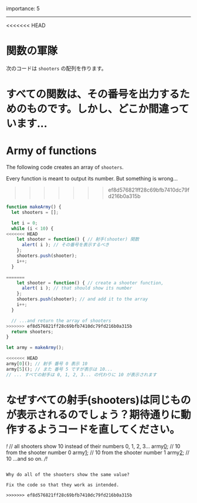 importance: 5

---

<<<<<<< HEAD
# 関数の軍隊

次のコードは `shooters` の配列を作ります。

すべての関数は、その番号を出力するためのものです。しかし、どこか間違っています...
=======
# Army of functions

The following code creates an array of `shooters`.

Every function is meant to output its number. But something is wrong...
>>>>>>> ef8d576821ff28c69bfb7410dc79fd216b0a315b

```js run
function makeArmy() {
  let shooters = [];

  let i = 0;
  while (i < 10) {
<<<<<<< HEAD
    let shooter = function() { // 射手(shooter) 関数
      alert( i ); // その番号を表示するべき
    };
    shooters.push(shooter);
    i++;
  }

=======
    let shooter = function() { // create a shooter function,
      alert( i ); // that should show its number
    };
    shooters.push(shooter); // and add it to the array
    i++;
  }

  // ...and return the array of shooters
>>>>>>> ef8d576821ff28c69bfb7410dc79fd216b0a315b
  return shooters;
}

let army = makeArmy();

<<<<<<< HEAD
army[0](); // 射手 番号 0 表示 10
army[5](); // また 番号 5 ですが表示は 10...
// ... すべての射手は 0, 1, 2, 3... の代わりに 10 が表示されます
```

なぜすべての射手(shooters)は同じものが表示されるのでしょう？期待通りに動作するようコードを直してください。
=======
*!*
// all shooters show 10 instead of their numbers 0, 1, 2, 3...
army[0](); // 10 from the shooter number 0
army[1](); // 10 from the shooter number 1
army[2](); // 10 ...and so on.
*/!*
```

Why do all of the shooters show the same value? 

Fix the code so that they work as intended.

>>>>>>> ef8d576821ff28c69bfb7410dc79fd216b0a315b
